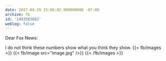 ```yaml
---
date: 2017-04-29 15:08:02.000000000 -07:00
archive: fb
id: '1493503682'
weblog: false
---
```


Dear Fox News:

I do not think these numbers show what you think they show.
{{< fb/images >}}
{{< fb/image src="image.jpg" />}}
{{< /fb/images >}}
